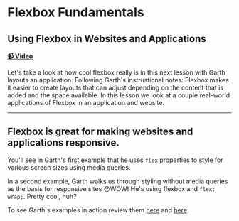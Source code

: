 # Flexbox Fundamentals

## Using Flexbox in Websites and Applications

**[📹 Video](https://egghead.io/lessons/flexbox-using-flexbox-in-websites-and-applications)**

Let's take a look at how cool flexbox really is in this next lesson with Garth layouts an application. Following Garth's instrustional notes: Flexbox makes it easier to create layouts that can adjust depending on the content that is added and the space available. In this lesson we look at a couple real-world applications of Flexbox in an application and website.

---

## Flexbox is great for making websites and applications responsive.

You'll see in Garth's first example that he uses `flex` properties to style for various screen sizes using media queries.

In a second example, Garth walks us through styling without media queries as the basis for responsive sites 😯WOW! He's using flexbox and `flex: wrap;`. Pretty cool, huh?

To see Garth's examples in action review them [here](https://egghead.io/lessons/flexbox-using-flexbox-in-websites-and-applications#t=25) and [here](https://egghead.io/lessons/flexbox-using-flexbox-in-websites-and-applications#t=153).